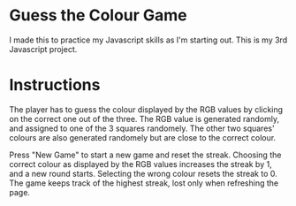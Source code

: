 # Guess the Colour Game
I made this to practice my Javascript skills as I'm starting out. This is my 3rd Javascript project.

# Instructions
The player has to guess the colour displayed by the RGB values by clicking on the correct one out of the three. The RGB value is generated randomly, and assigned to one of the 3 squares randomely. The other two squares' colours are also generated randomely but are close to the correct colour.

Press "New Game" to start a new game and reset the streak. Choosing the correct colour as displayed by the RGB values increases the streak by 1, and a new round starts. Selecting the wrong colour resets the streak to 0. The game keeps track of the highest streak, lost only when refreshing the page. 
